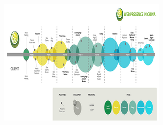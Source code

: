 <a class="imgpopup" href="web%20design.jpg"><img src="web%20design.jpg" width="940" height="379"></a>